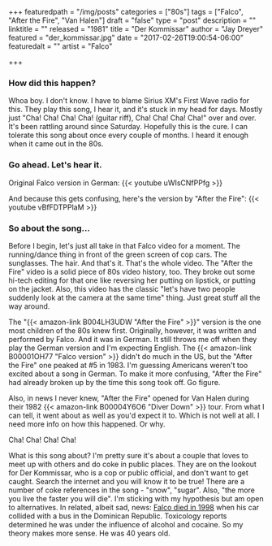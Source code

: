 +++
featuredpath = "/img/posts"
categories = ["80s"]
tags = ["Falco", "After the Fire", "Van Halen"]
draft = "false"
type = "post"
description = ""
linktitle = ""
released = "1981"
title = "Der Kommissar"
author = "Jay Dreyer"
featured = "der_kommissar.jpg"
date = "2017-02-26T19:00:54-06:00"
featuredalt = ""
artist = "Falco"

+++

<!--more-->
### How did this happen?
Whoa boy. I don't know. I have to blame Sirius XM's First Wave radio for this. They play this song, I hear it, and it's stuck in my head for days. Mostly just "Cha! Cha! Cha! Cha! (guitar riff), Cha! Cha! Cha! Cha!" over and over. It's been rattling around since Saturday. Hopefully this is the cure. I can tolerate this song about once every couple of months. I heard it enough when it came out in the 80s.

### Go ahead. Let's hear it.
Original Falco version in German:
{{< youtube uWIsCNfPPfg >}}

And because this gets confusing, here's the version by "After the Fire":
{{< youtube vBfFDTPPlaM >}}

### So about the song...
Before I begin, let's just all take in that Falco video for a moment. The running/dance thing in front of the green screen of cop cars. The sunglasses. The hair. And that's it. That's the whole video. The "After the Fire" video is a solid piece of 80s video history, too. They broke out some hi-tech editing for that one like reversing her putting on lipstick, or putting on the jacket. Also, this video has the classic "let's have two people suddenly look at the camera at the same time" thing. Just great stuff all the way around.

The "{{< amazon-link B004LH3UDW "After the Fire" >}}" version is the one most children of the 80s knew first. Originally, however, it was written and performed by Falco. And it was in German. It still throws me off when they play the German version and I'm expecting English. The {{< amazon-link B00001OH77 "Falco version" >}} didn't do much in the US, but the "After the Fire" one peaked at #5 in 1983. I'm guessing Americans weren't too excited about a song in German. To make it more confusing, "After the Fire" had already broken up by the time this song took off. Go figure.

Also, in news I never knew, "After the Fire" opened for Van Halen during their 1982 {{< amazon-link B00004Y6O6 "Diver Down" >}} tour. From what I can tell, it went about as well as you'd expect it to. Which is not well at all. I need more info on how this happened. Or why.

Cha! Cha! Cha! Cha!

What is this song about? I'm pretty sure it's about a couple that loves to meet up with others and do coke in public places. They are on the lookout for Der Kommissar, who is a cop or public official, and don't want to get caught. Search the internet and you will know it to be true! There are a number of coke references in the song - "snow", "sugar". Also, "the more you live the faster you will die". I'm sticking with my hypothesis but am open to alternatives. In related, albeit sad, news: [Falco died in 1998](http://www.eonline.com/news/35921/rock-me-amadeus-singer-falco-killed) when his car collided with a bus in the Dominican Republic. Toxicology reports determined he was under the influence of alcohol and cocaine. So my theory makes more sense. He was 40 years old.
